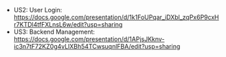 - US2: User Login: https://docs.google.com/presentation/d/1k1FoUPqar_iDXbl_zqPx6P9cxHr7KTDl4tfFXLnsL6w/edit?usp=sharing
- US3: Backend Management: https://docs.google.com/presentation/d/1APjsJKknv-ic3n7tF72KZ0g4vLlXBh54TCwsuqnlFBA/edit?usp=sharing
